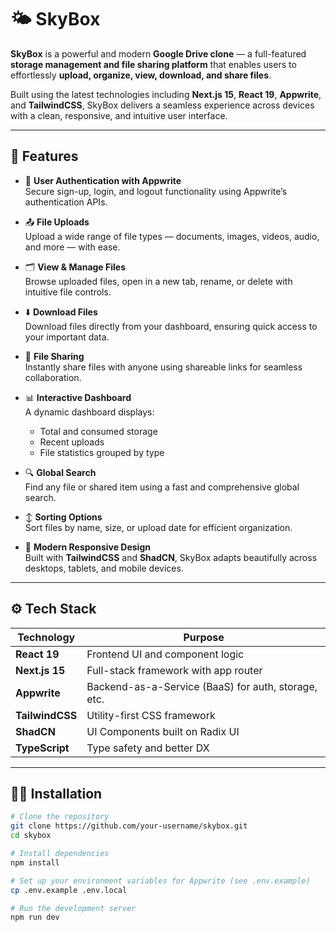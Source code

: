 # 🌤️ SkyBox

**SkyBox** is a powerful and modern **Google Drive clone** — a full-featured **storage management and file sharing platform** that enables users to effortlessly **upload, organize, view, download, and share files**.

Built using the latest technologies including **Next.js 15**, **React 19**, **Appwrite**, and **TailwindCSS**, SkyBox delivers a seamless experience across devices with a clean, responsive, and intuitive user interface.

---

## 🚀 Features

- 🔐 **User Authentication with Appwrite**  
  Secure sign-up, login, and logout functionality using Appwrite’s authentication APIs.

- 📤 **File Uploads**  
  Upload a wide range of file types — documents, images, videos, audio, and more — with ease.

- 🗂️ **View & Manage Files**  
  Browse uploaded files, open in a new tab, rename, or delete with intuitive file controls.

- ⬇️ **Download Files**  
  Download files directly from your dashboard, ensuring quick access to your important data.

- 🔗 **File Sharing**  
  Instantly share files with anyone using shareable links for seamless collaboration.

- 📊 **Interactive Dashboard**  
  A dynamic dashboard displays:
  - Total and consumed storage
  - Recent uploads
  - File statistics grouped by type

- 🔍 **Global Search**  
  Find any file or shared item using a fast and comprehensive global search.

- ↕️ **Sorting Options**  
  Sort files by name, size, or upload date for efficient organization.

- 📱 **Modern Responsive Design**  
  Built with **TailwindCSS** and **ShadCN**, SkyBox adapts beautifully across desktops, tablets, and mobile devices.

---

## ⚙️ Tech Stack

| Technology     | Purpose                             |
|----------------|-------------------------------------|
| **React 19**   | Frontend UI and component logic     |
| **Next.js 15** | Full-stack framework with app router|
| **Appwrite**   | Backend-as-a-Service (BaaS) for auth, storage, etc. |
| **TailwindCSS**| Utility-first CSS framework         |
| **ShadCN**     | UI Components built on Radix UI     |
| **TypeScript** | Type safety and better DX           |

---

## 🧑‍💻 Installation

```bash
# Clone the repository
git clone https://github.com/your-username/skybox.git
cd skybox

# Install dependencies
npm install

# Set up your environment variables for Appwrite (see .env.example)
cp .env.example .env.local

# Run the development server
npm run dev
